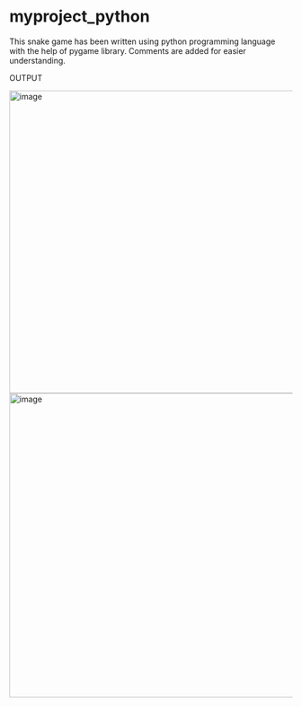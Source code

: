 # myproject_python
This snake game has been written using python programming language with the help of pygame library.
Comments are added for easier understanding.

OUTPUT

<img width="539" alt="image" src="https://github.com/ArushiCh/myproject_python/assets/116668958/6ff53361-63fc-41b1-8a69-3d91c28272a6">
<img width="542" alt="image" src="https://github.com/ArushiCh/myproject_python/assets/116668958/dea6e596-6192-4f71-bdc2-2fe3ae084e8b">


